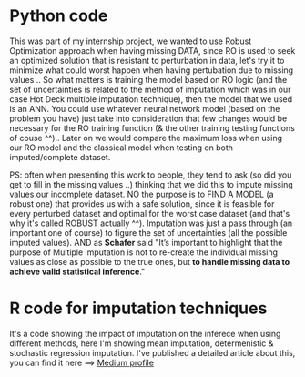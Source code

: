 #  Python code

This was part of my internship project, we wanted to use Robust Optimization approach when having missing DATA, since RO is used to seek an optimized solution that is resistant to perturbation in data, let's try it to minimize what could worst happen when having pertubation due to missing values .. So what matters is training the model based on RO logic (and the set of uncertainties is related to the method of imputation which was in our case Hot Deck multiple imputation technique), then the model that we used is an ANN. You could use whatever neural network model (based on the problem you have) just take into consideration that few changes would be necessary for the RO training function (& the other training testing functions of couse ^^).. Later on we would compare the maximum loss when using our RO model and the classical model when testing on both imputed/complete dataset.

PS: often when presenting this work to people, they tend to ask (so did you get to fill in the missing values ..) thinking that we did this to impute missing values our incomplete dataset. NO the purpose is to FIND A MODEL (a robust one) that provides us with a safe solution, since it is feasible for every perturbed dataset and optimal for the worst case dataset (and that's why it's called ROBUST actually ^^). Imputation was just a pass through (an important one of course) to figure the set of uncertainties (all the possible imputed values). AND as **Schafer** said "It’s important to highlight that the purpose of Multiple imputation is not to re-create the individual missing values as close as possible to the true ones, but **to handle missing data to achieve valid statistical inference**."

# R code for imputation techniques 
It's a code showing the impact of imputation on the inferece when using different methods, here I'm showing mean imputation, determenistic & stochastic regression imputation. I've published a detailed article about this, you can find it here ==> [Medium profile](https://medium.com/@hadik.imane)




